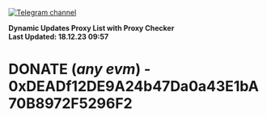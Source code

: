 [![Telegram channel](https://img.shields.io/endpoint?url=https://runkit.io/damiankrawczyk/telegram-badge/branches/master?url=https://t.me/n4z4v0d)](https://t.me/n4z4v0d) 

**Dynamic Updates Proxy List with Proxy Checker**  
**Last Updated: 18.12.23 09:57**

# DONATE (_any evm_) - 0xDEADf12DE9A24b47Da0a43E1bA70B8972F5296F2
